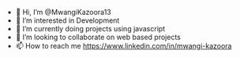 - 👋 Hi, I’m @MwangiKazoora13
- 👀 I’m interested in Development
- 🌱 I’m currently doing projects using javascript
- 💞️ I’m looking to collaborate on web based projects
- 📫 How to reach me https://www.linkedin.com/in/mwangi-kazoora
<!---
MwangiKazoora13/MwangiKazoora13 is a ✨ special ✨ repository because its `README.md` (this file) appears on your GitHub profile.
You can click the Preview link to take a look at your changes.
--->
